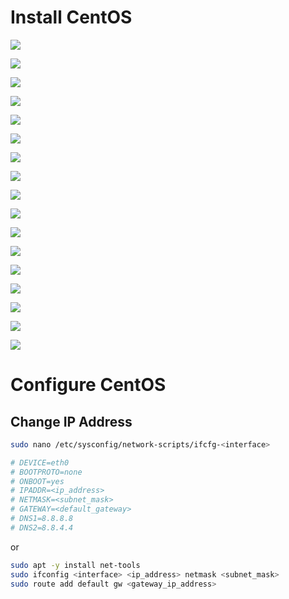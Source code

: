 # Install CentOS

![](https://github.com/JonmarCorpuz/Procedures/blob/main/CentOS%20Server/Assets/TACACS%20pt1.jpg)

![](https://github.com/JonmarCorpuz/Procedures/blob/main/CentOS%20Server/Assets/TACACS%20pt12.jpg)

![](https://github.com/JonmarCorpuz/Procedures/blob/main/CentOS%20Server/Assets/TACACS%20pt3.jpg)

![](https://github.com/JonmarCorpuz/Procedures/blob/main/CentOS%20Server/Assets/TACACS%20pt4.jpg)

![](https://github.com/JonmarCorpuz/Procedures/blob/main/CentOS%20Server/Assets/TACACS%20pt5.jpg)

![](https://github.com/JonmarCorpuz/Procedures/blob/main/CentOS%20Server/Assets/TACACS%20pt6.jpg)

![](https://github.com/JonmarCorpuz/Procedures/blob/main/CentOS%20Server/Assets/TACACS%20pt7.jpg)

![](https://github.com/JonmarCorpuz/Procedures/blob/main/CentOS%20Server/Assets/TACACS%20pt8.jpg)

![](https://github.com/JonmarCorpuz/Procedures/blob/main/CentOS%20Server/Assets/TACACS%20pt9.jpg)

![](https://github.com/JonmarCorpuz/Procedures/blob/main/CentOS%20Server/Assets/TACACS%20pt10.jpg)

![](https://github.com/JonmarCorpuz/Procedures/blob/main/CentOS%20Server/Assets/TACACS%20pt11.jpg)

![](https://github.com/JonmarCorpuz/Procedures/blob/main/CentOS%20Server/Assets/TACACS%20pt12.jpg)

![](https://github.com/JonmarCorpuz/Procedures/blob/main/CentOS%20Server/Assets/TACACS%20pt13.jpg)

![](https://github.com/JonmarCorpuz/Procedures/blob/main/CentOS%20Server/Assets/TACACS%20pt14.jpg)

![](https://github.com/JonmarCorpuz/Procedures/blob/main/CentOS%20Server/Assets/TACACS%20pt15.jpg)

![](https://github.com/JonmarCorpuz/Procedures/blob/main/CentOS%20Server/Assets/TACACS%20pt16.jpg)

![](https://github.com/JonmarCorpuz/SecondBrain/blob/main/Assets/Whitespace.png)

# Configure CentOS

## Change IP Address

```Bash
sudo nano /etc/sysconfig/network-scripts/ifcfg-<interface>

# DEVICE=eth0
# BOOTPROTO=none
# ONBOOT=yes
# IPADDR=<ip_address>
# NETMASK=<subnet_mask>
# GATEWAY=<default_gateway>
# DNS1=8.8.8.8
# DNS2=8.8.4.4
```
or
```Bash
sudo apt -y install net-tools
sudo ifconfig <interface> <ip_address> netmask <subnet_mask>
sudo route add default gw <gateway_ip_address>
```
